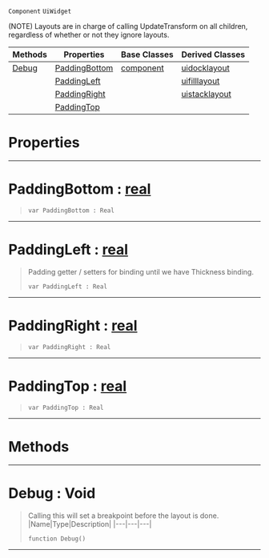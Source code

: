  `Component` `UiWidget`



(NOTE) Layouts are in charge of calling UpdateTransform on all children, regardless of whether or not they ignore layouts.

|Methods|Properties|Base Classes|Derived Classes|
|---|---|---|---|
|[ Debug](https://github.com/PlasmaEngine/PlasmaDocs/tree/master/docs/C%2B%2B/code_reference/class_reference/uilayout.markdown#debug-void)|[ PaddingBottom](https://github.com/PlasmaEngine/PlasmaDocs/tree/master/docs/C%2B%2B/code_reference/class_reference/uilayout.markdown#paddingbottom-plasma-engin)|[component](https://github.com/PlasmaEngine/PlasmaDocs/tree/master/docs/C%2B%2B/code_reference/class_reference/component.markdown)|[uidocklayout](https://github.com/PlasmaEngine/PlasmaDocs/tree/master/docs/C%2B%2B/code_reference/class_reference/uidocklayout.markdown)|
| |[ PaddingLeft](https://github.com/PlasmaEngine/PlasmaDocs/tree/master/docs/C%2B%2B/code_reference/class_reference/uilayout.markdown#paddingleft-plasma-engine)| |[uifilllayout](https://github.com/PlasmaEngine/PlasmaDocs/tree/master/docs/C%2B%2B/code_reference/class_reference/uifilllayout.markdown)|
| |[ PaddingRight](https://github.com/PlasmaEngine/PlasmaDocs/tree/master/docs/C%2B%2B/code_reference/class_reference/uilayout.markdown#paddingright-plasma-engine)| |[uistacklayout](https://github.com/PlasmaEngine/PlasmaDocs/tree/master/docs/C%2B%2B/code_reference/class_reference/uistacklayout.markdown)|
| |[ PaddingTop](https://github.com/PlasmaEngine/PlasmaDocs/tree/master/docs/C%2B%2B/code_reference/class_reference/uilayout.markdown#paddingtop-plasma-engine-d)| | |


 #  Properties


---  
 #  PaddingBottom : [real](https://github.com/PlasmaEngine/PlasmaDocs/tree/master/docs/C%2B%2B/code_reference/lightning_base_types/real.markdown)

> 
> ``` lang=cpp, name=Lightning
> var PaddingBottom : Real


---  
 #  PaddingLeft : [real](https://github.com/PlasmaEngine/PlasmaDocs/tree/master/docs/C%2B%2B/code_reference/lightning_base_types/real.markdown)

> Padding getter / setters for binding until we have Thickness binding.
> ``` lang=cpp, name=Lightning
> var PaddingLeft : Real


---  
 #  PaddingRight : [real](https://github.com/PlasmaEngine/PlasmaDocs/tree/master/docs/C%2B%2B/code_reference/lightning_base_types/real.markdown)

> 
> ``` lang=cpp, name=Lightning
> var PaddingRight : Real


---  
 #  PaddingTop : [real](https://github.com/PlasmaEngine/PlasmaDocs/tree/master/docs/C%2B%2B/code_reference/lightning_base_types/real.markdown)

> 
> ``` lang=cpp, name=Lightning
> var PaddingTop : Real


---  
 #  Methods


---  
 #  Debug : Void

> Calling this will set a breakpoint before the layout is done.
> |Name|Type|Description|
> |---|---|---|
> ``` lang=cpp, name=Lightning
> function Debug()
> ``` 


---  
 

 